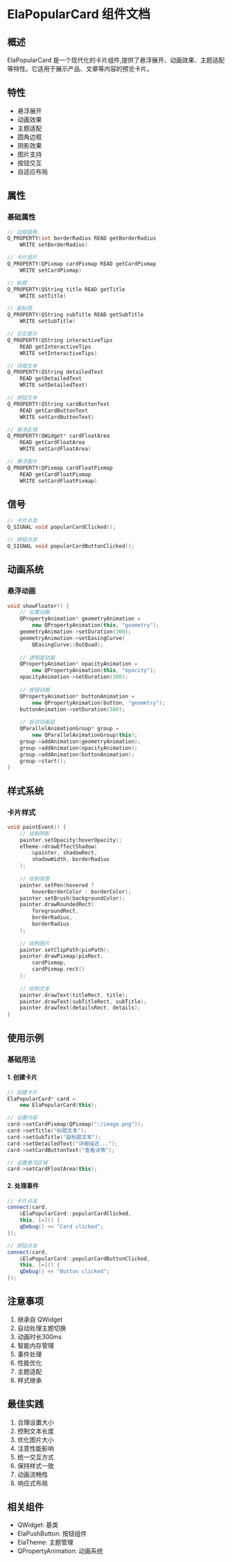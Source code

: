 # ElaPopularCard 组件文档

## 概述
ElaPopularCard 是一个现代化的卡片组件,提供了悬浮展开、动画效果、主题适配等特性。它适用于展示产品、文章等内容的预览卡片。

## 特性
- 悬浮展开
- 动画效果
- 主题适配
- 圆角边框
- 阴影效果
- 图片支持
- 按钮交互
- 自适应布局

## 属性

### 基础属性
```cpp
// 边框圆角
Q_PROPERTY(int borderRadius READ getBorderRadius 
    WRITE setBorderRadius)

// 卡片图片
Q_PROPERTY(QPixmap cardPixmap READ getCardPixmap 
    WRITE setCardPixmap)

// 标题
Q_PROPERTY(QString title READ getTitle 
    WRITE setTitle)

// 副标题
Q_PROPERTY(QString subTitle READ getSubTitle 
    WRITE setSubTitle)

// 交互提示
Q_PROPERTY(QString interactiveTips 
    READ getInteractiveTips 
    WRITE setInteractiveTips)

// 详细文本
Q_PROPERTY(QString detailedText 
    READ getDetailedText 
    WRITE setDetailedText)

// 按钮文本
Q_PROPERTY(QString cardButtonText 
    READ getCardButtonText 
    WRITE setCardButtonText)

// 悬浮区域
Q_PROPERTY(QWidget* cardFloatArea 
    READ getCardFloatArea 
    WRITE setCardFloatArea)

// 悬浮图片
Q_PROPERTY(QPixmap cardFloatPixmap 
    READ getCardFloatPixmap 
    WRITE setCardFloatPixmap)
```

## 信号
```cpp
// 卡片点击
Q_SIGNAL void popularCardClicked();

// 按钮点击
Q_SIGNAL void popularCardButtonClicked();
```

## 动画系统

### 悬浮动画
```cpp
void showFloater() {
    // 位置动画
    QPropertyAnimation* geometryAnimation = 
        new QPropertyAnimation(this, "geometry");
    geometryAnimation->setDuration(300);
    geometryAnimation->setEasingCurve(
        QEasingCurve::OutQuad);
    
    // 透明度动画
    QPropertyAnimation* opacityAnimation = 
        new QPropertyAnimation(this, "opacity");
    opacityAnimation->setDuration(300);
    
    // 按钮动画
    QPropertyAnimation* buttonAnimation = 
        new QPropertyAnimation(button, "geometry");
    buttonAnimation->setDuration(300);
    
    // 启动动画组
    QParallelAnimationGroup* group = 
        new QParallelAnimationGroup(this);
    group->addAnimation(geometryAnimation);
    group->addAnimation(opacityAnimation);
    group->addAnimation(buttonAnimation);
    group->start();
}
```

## 样式系统

### 卡片样式
```cpp
void paintEvent() {
    // 绘制阴影
    painter.setOpacity(hoverOpacity);
    eTheme->drawEffectShadow(
        &painter, shadowRect, 
        shadowWidth, borderRadius
    );
    
    // 绘制背景
    painter.setPen(hovered ? 
        hoverBorderColor : borderColor);
    painter.setBrush(backgroundColor);
    painter.drawRoundedRect(
        foregroundRect, 
        borderRadius, 
        borderRadius
    );
    
    // 绘制图片
    painter.setClipPath(pixPath);
    painter.drawPixmap(pixRect, 
        cardPixmap, 
        cardPixmap.rect()
    );
    
    // 绘制文本
    painter.drawText(titleRect, title);
    painter.drawText(subTitleRect, subTitle);
    painter.drawText(detailsRect, details);
}
```

## 使用示例

### 基础用法

#### 1. 创建卡片
```cpp
// 创建卡片
ElaPopularCard* card = 
    new ElaPopularCard(this);

// 设置内容
card->setCardPixmap(QPixmap(":/image.png"));
card->setTitle("标题文本");
card->setSubTitle("副标题文本");
card->setDetailedText("详细描述...");
card->setCardButtonText("查看详情");

// 设置悬浮区域
card->setCardFloatArea(this);
```

#### 2. 处理事件
```cpp
// 卡片点击
connect(card, 
    &ElaPopularCard::popularCardClicked,
    this, [=]() {
    qDebug() << "Card clicked";
});

// 按钮点击
connect(card,
    &ElaPopularCard::popularCardButtonClicked,
    this, [=]() {
    qDebug() << "Button clicked";
});
```

## 注意事项
1. 继承自 QWidget
2. 自动处理主题切换
3. 动画时长300ms
4. 智能内存管理
5. 事件处理
6. 性能优化
7. 主题适配
8. 样式继承

## 最佳实践
1. 合理设置大小
2. 控制文本长度
3. 优化图片大小
4. 注意性能影响
5. 统一交互方式
6. 保持样式一致
7. 动画流畅性
8. 响应式布局

## 相关组件
- QWidget: 基类
- ElaPushButton: 按钮组件
- ElaTheme: 主题管理
- QPropertyAnimation: 动画系统